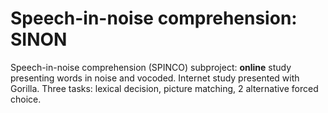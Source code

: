 # Speech-in-noise comprehension: SINON
Speech-in-noise comprehension (SPINCO) subproject: **online** study presenting words in noise and vocoded. Internet study presented with Gorilla. 
Three tasks: lexical decision, picture matching, 2 alternative forced choice. 
